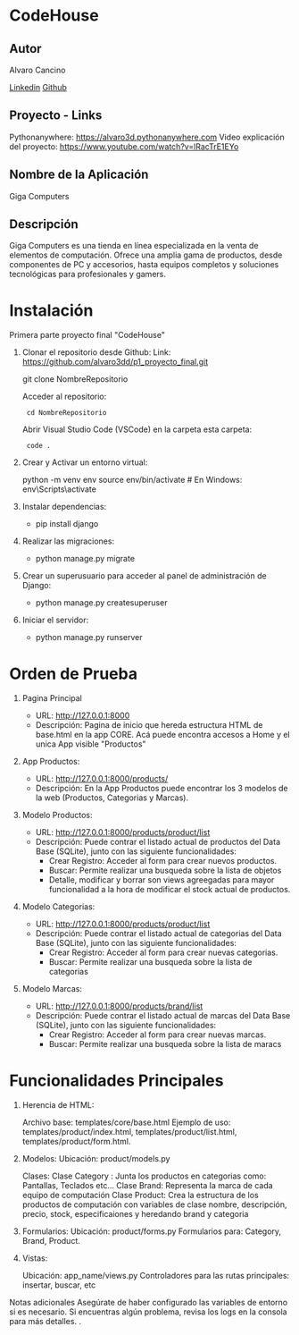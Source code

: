 # CodeHouse 

## Autor

Alvaro Cancino 

[Linkedin](https://www.linkedin.com/in/alvarocancino/)
[Github](https://github.com/alvaro3dd)

## Proyecto - Links

Pythonanywhere: https://alvaro3d.pythonanywhere.com
Video explicación del proyecto: https://www.youtube.com/watch?v=lRacTrE1EYo

## Nombre de la Aplicación
Giga Computers


## Descripción
Giga Computers es una tienda en línea especializada en la venta de elementos de computación. Ofrece una amplia gama de productos, desde componentes de PC y accesorios, hasta equipos completos y soluciones tecnológicas para profesionales y gamers.


# **Instalación**
Primera parte proyecto final "CodeHouse"

1. Clonar el repositorio desde Github:
Link: https://github.com/alvaro3dd/p1_proyecto_final.git

    git clone NombreRepositorio

    Acceder al repositorio:

        cd NombreRepositorio

    Abrir  Visual Studio Code (VSCode) en la carpeta esta carpeta:

        code .

2. Crear y Activar un entorno virtual:

    python -m venv env
    source env/bin/activate  # En Windows: env\Scripts\activate

3. Instalar dependencias:

   - pip install django

4. Realizar las migraciones:

    - python manage.py migrate

5. Crear un superusuario para acceder al panel de administración de Django:

    - python manage.py createsuperuser

6. Iniciar el servidor:
    - python manage.py runserver


# **Orden de Prueba**

1. Pagina Principal
    - URL: http://127.0.0.1:8000
    - Descripción: Pagina de inicio que hereda estructura HTML de base.html en la app CORE.
    Acá puede encontra accesos a Home y el unica App visible "Productos"

2. App Productos:
    - URL: http://127.0.0.1:8000/products/
    - Descripción: En la App Productos puede encontrar los 3 modelos de la web (Productos, Categorias y Marcas).

3. Modelo Productos:
     - URL: http://127.0.0.1:8000/products/product/list
     - Descripción: Puede contrar el listado actual de productos del Data Base (SQLite), junto con las siguiente funcionalidades:
        * Crear Registro: Acceder al form para crear nuevos productos.
        * Buscar: Permite realizar una busqueda sobre la lista de objetos
        * Detalle, modificar y borrar son views agreegadas para mayor funcionalidad a la hora de modificar el stock actual de productos.

4. Modelo Categorias:
     - URL: http://127.0.0.1:8000/products/product/list
     - Descripción: Puede contrar el listado actual de categorias del Data Base (SQLite), junto con las siguiente funcionalidades:
        * Crear Registro: Acceder al form para crear nuevas categorias.
        * Buscar: Permite realizar una busqueda sobre la lista de categorias


5. Modelo Marcas:
     - URL: http://127.0.0.1:8000/products/brand/list
     - Descripción: Puede contrar el listado actual de marcas del Data Base (SQLite), junto con las siguiente funcionalidades:
        * Crear Registro: Acceder al form para crear nuevas marcas.
        * Buscar: Permite realizar una busqueda sobre la lista de maracs


# **Funcionalidades Principales**


1. Herencia de HTML:

    Archivo base: templates/core/base.html
    Ejemplo de uso: templates/product/index.html, templates/product/list.html,  templates/product/form.html.

2. Modelos:
    Ubicación: product/models.py

    Clases:
    Clase Category : Junta los productos en categorias como: Pantallas, Teclados etc...
    Clase Brand: Representa la marca de cada equipo de computación
    Clase Product: Crea la estructura de los productos de computación con variables de clase nombre, descripción, precio, stock, especificaiones y heredando brand y categoria

3. Formularios:
    Ubicación: product/forms.py
    Formularios para: Category, Brand, Product.
   
4. Vistas:

    Ubicación: app_name/views.py
    Controladores para las rutas principales: insertar, buscar, etc

Notas adicionales
Asegúrate de haber configurado las variables de entorno si es necesario.
Si encuentras algún problema, revisa los logs en la consola para más detalles. .

